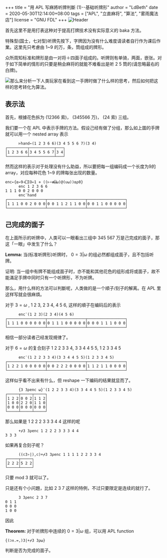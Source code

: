 +++
title = "用 APL 写麻將听牌判斷 (1)--基础听牌形"
author = "LdBeth"
date = 2020-05-30T12:14:00+08:00
tags = ["APL", "立直麻将", "算法", "雾雨魔法店"]
license = "GNU FDL"
+++
![Header](v2-1a5188477e62f29555fad1f0194725f5_1440w.image.png)

首先这里不是用打表这种对于提高打牌技术没有实际意义的 baka 方法。

  


特殊型(国士，七对型)听牌先按下，字牌因为没有什么难度请读者自行作为课后作業。这里先只考慮由 1~9 的万，条，筒组成的牌形。

众所周知标准和牌形是由一对将＋四面子组成的。听牌则有单骑，两面，嵌张。对于如下简单的情形的只要是稍会麻将的就能不难看出是听 2 5 筒的(请忽略最右的白牌)。

![](v2-bfb65369ca02d253b87645408ce44a8b_b.jpg)那么来分析一下人类玩家在看到这一手牌时做了什么样的思考，然后如何把这样的思考转化为算法。

## 表示法

首先，根據花色拆为       (12366 索)，       (345566 万)，   (24 索) 三组。

我们要一个在 APL 中表示手牌的方法。假设己经有做了分组，那么如上圖的手牌就可以用一个 nested array 表示

````apl
      ⊢hand←(1 2 3 6 6)(3 4 5 5 6 7)(3 4)
┌─────────┬───────────┬───┐
│1 2 3 6 6│3 4 5 5 6 7│3 4│
└─────────┴───────────┴───┘
````

  


然而这样的表示对于处理没有什么助益，所以要把每一组编码成一个长度为9的array，对应每种花色 1~9 的牌每张出现的数量。

````apl
enc←{⍺←9⊣⎕IO←1 ⋄ ((⊢∘≢⌸⍵)@(∪⍵))⍺⍴0}
      enc 1 2 3 6 6
1 1 1 0 0 2 0 0 0
      enc¨hand
┌─────────────────┬─────────────────┬─────────────────┐
│1 1 1 0 0 2 0 0 0│0 0 1 1 2 1 1 0 0│0 0 1 1 0 0 0 0 0│
└─────────────────┴─────────────────┴─────────────────┘
````

## 己完成的面子

在上面所示的听牌中，人类可以一眼看出三组中 345 567 万是己完成的面子，那这「一眼」中发生了什么？

<strong>Lemma: </strong>当(标准听牌形)听牌时， $0=3|\omega$ 的组必然都组成面子，且不包括听牌。

证明: 当一组中有牌不能组成面子时，亦不能和其他花色的组形成将或面子，故不能滿足手牌中同时只有一个听牌形，不为听牌。

那么，用什么样的方法可以判斷呢，人类做的是一个順子/刻子的解离。在 APL 里这样写就会很麻煩。

对于 $3=\omega$ , 1 2 3, 2 3 4, 4 5 6, 这样的順子在编码后的表示

````apl
      enc¨(1 2 3)(2 3 4)(4 5 6)
┌─────────────────┬─────────────────┬─────────────────┐
│1 1 1 0 0 0 0 0 0│0 1 1 1 0 0 0 0 0│0 0 0 1 1 1 0 0 0│
└─────────────────┴─────────────────┴─────────────────┘
````

相信一部分读者己经发现規律了。

对于 $6=\omega$ 的复合刻子 1 2 2 3 3 4, 3 3 4 4 5 5, 1 2 3 3 4 5

````apl
      enc¨(1 2 2 3 3 4)(3 3 4 4 5 5)(1 2 3 3 4 5)
┌─────────────────┬─────────────────┬─────────────────┐
│1 2 2 1 0 0 0 0 0│0 0 2 2 2 0 0 0 0│1 1 2 1 1 0 0 0 0│
└─────────────────┴─────────────────┴─────────────────┘
````

这样似乎看不出来有什么，但 reshape 一下编码的结果就显而了。

````apl
      {3 3⍴enc ⍵}¨(1 2 2 3 3 4)(3 3 4 4 5 5)(1 2 3 3 4 5)
┌─────┬─────┬─────┐
│1 2 2│0 0 2│1 1 2│
│1 0 0│2 2 0│1 1 0│
│0 0 0│0 0 0│0 0 0│
└─────┴─────┴─────┘
````

那么如果是 1 2 2 2 3 3 3 4 4 这样的呢

````apl
      +⌿3 3⍴enc 1 2 2 2 3 3 3 4 4
3 3 3
````

如果再复合刻子呢？

````apl
      ((⊂3∘|),⊂)+⌿3 3⍴enc 1 1 1 1 2 2 3 3 4
┌─────┬─────┐
│2 2 2│5 2 2│
└─────┴─────┘
````

只要 mod 3 就可以了。

只是还有个小问題，比如 2 3 7 这样的特例，不过只要限定是连续的就行了。

````apl
      3 3⍴enc 2 3 7
0 1 1
0 0 0
1 0 0
````

因此

<strong>Theorem: </strong>对于听牌形中连续的 $0=3|\omega$ 组，可以用 APL function 

````apl
{(⊃∧.=,)3|+⌿3 3⍴⍵}
````

判断是否为完成的面子。
